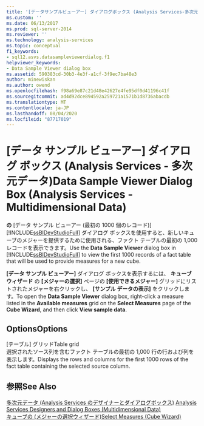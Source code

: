 ```yaml
---
title: '[データサンプルビューアー] ダイアログボックス (Analysis Services-多次元データ) |Microsoft Docs'
ms.custom: ''
ms.date: 06/13/2017
ms.prod: sql-server-2014
ms.reviewer: ''
ms.technology: analysis-services
ms.topic: conceptual
f1_keywords:
- sql12.asvs.datasampleviewerdialog.f1
helpviewer_keywords:
- Data Sample Viewer dialog box
ms.assetid: 590383cd-30b3-4e3f-a1cf-3f9ec7ba48e3
author: minewiskan
ms.author: owend
ms.openlocfilehash: f98a69e87c21d48e42627e4fe95df0d41196c41f
ms.sourcegitcommit: ad4d92dce894592a259721a1571b1d8736abacdb
ms.translationtype: MT
ms.contentlocale: ja-JP
ms.lasthandoff: 08/04/2020
ms.locfileid: "87717019"
---
```

# <a name="data-sample-viewer-dialog-box-analysis-services---multidimensional-data"></a><span data-ttu-id="1d09d-102">[データ サンプル ビューアー] ダイアログ ボックス (Analysis Services - 多次元データ)</span><span class="sxs-lookup"><span data-stu-id="1d09d-102">Data Sample Viewer Dialog Box (Analysis Services - Multidimensional Data)</span></span>
  <span data-ttu-id="1d09d-103">**の** [データ サンプル ビューアー (最初の 1000 個のレコード)] [!INCLUDE[ssBIDevStudioFull](../includes/ssbidevstudiofull-md.md)] ダイアログ ボックスを使用すると、新しいキューブのメジャーを提供するために使用される、ファクト テーブルの最初の 1,000 レコードを表示できます。</span><span class="sxs-lookup"><span data-stu-id="1d09d-103">Use the **Data Sample Viewer** dialog box in [!INCLUDE[ssBIDevStudioFull](../includes/ssbidevstudiofull-md.md)] to view the first 1000 records of a fact table that will be used to provide measures for a new cube.</span></span>  
  
 <span data-ttu-id="1d09d-104">**[データ サンプル ビューアー]** ダイアログ ボックスを表示するには、 **キューブ ウィザード** の **[メジャーの選択]** ページの **[使用できるメジャー]** グリッドにリストされたメジャーを右クリックし、 **[サンプル データの表示]** をクリックします。</span><span class="sxs-lookup"><span data-stu-id="1d09d-104">To open the **Data Sample Viewer** dialog box, right-click a measure listed in the **Available measures** grid on the **Select Measures** page of the **Cube Wizard**, and then click **View sample data**.</span></span>  
  
## <a name="options"></a><span data-ttu-id="1d09d-105">Options</span><span class="sxs-lookup"><span data-stu-id="1d09d-105">Options</span></span>  
 <span data-ttu-id="1d09d-106">[テーブル] グリッド</span><span class="sxs-lookup"><span data-stu-id="1d09d-106">Table grid</span></span>  
 <span data-ttu-id="1d09d-107">選択されたソース列を含むファクト テーブルの最初の 1,000 行の行および列を表示します。</span><span class="sxs-lookup"><span data-stu-id="1d09d-107">Displays the rows and columns for the first 1000 rows of the fact table containing the selected source column.</span></span>  
  
## <a name="see-also"></a><span data-ttu-id="1d09d-108">参照</span><span class="sxs-lookup"><span data-stu-id="1d09d-108">See Also</span></span>  
 <span data-ttu-id="1d09d-109">[多次元データ &#40;Analysis Services のデザイナーとダイアログボックス&#41;](analysis-services-designers-and-dialog-boxes-multidimensional-data.md) </span><span class="sxs-lookup"><span data-stu-id="1d09d-109">[Analysis Services Designers and Dialog Boxes &#40;Multidimensional Data&#41;](analysis-services-designers-and-dialog-boxes-multidimensional-data.md) </span></span>  
 [<span data-ttu-id="1d09d-110">キューブの &#40;メジャーの選択ウィザード&#41;</span><span class="sxs-lookup"><span data-stu-id="1d09d-110">Select Measures &#40;Cube Wizard&#41;</span></span>](select-measures-cube-wizard.md)  
  
  
